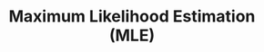 ---
title: Maximum Likelihood Estimation (MLE)
related_terms:
 - maximum-a-posteriori-map-estimation
 - negative-log-Likelihood
---
